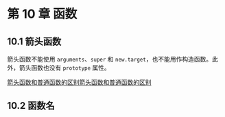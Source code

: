 # 第 10 章 函数

## 10.1 箭头函数

箭头函数不能使用 `arguments`、`super` 和 `new.target`，也不能用作构造函数。此外，箭头函数也没有 `prototype` 属性。

[箭头函数和普通函数的区别](../7.箭头函数与普通函数的区别.md)<a v-if="false" href='https://blog.csdn.net/qq_36081714/article/details/112186600'>箭头函数和普通函数的区别</a>

## 10.2 函数名
